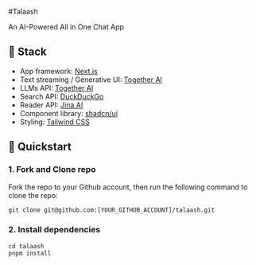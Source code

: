#Talaash

An AI-Powered All in One Chat App

## 🧱 Stack

- App framework: [Next.js](https://nextjs.org/)
- Text streaming / Generative UI: [Together AI](https://www.together.ai/)
- LLMs API: [Together AI](https://www.together.ai/)
- Search API: [DuckDuckGo](https://duckduckgo.com/)
- Reader API: [Jina AI](https://jina.ai/)
- Component library: [shadcn/ui](https://ui.shadcn.com/)
- Styling: [Tailwind CSS](https://tailwindcss.com/)

## 🚀 Quickstart

### 1. Fork and Clone repo

Fork the repo to your Github account, then run the following command to clone the repo:

```
git clone git@github.com:[YOUR_GITHUB_ACCOUNT]/talaash.git
```

### 2. Install dependencies

```
cd talaash
pnpm install
```